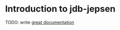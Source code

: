 # Introduction to jdb-jepsen

TODO: write [great documentation](http://jacobian.org/writing/what-to-write/)
